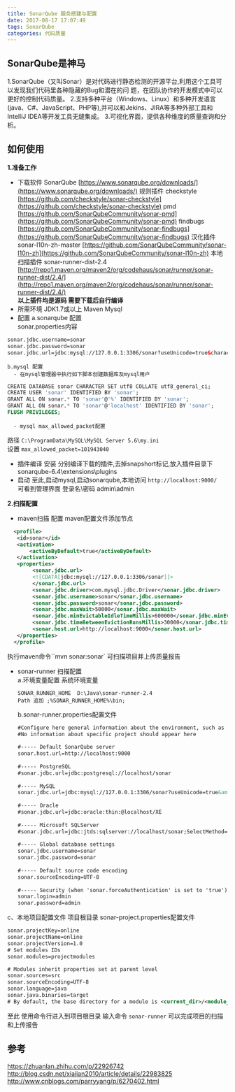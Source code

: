 ```yaml
---
title: SonarQube 服务搭建与配置
date: 2017-08-17 17:07:49
tags: SonarQube
categories: 代码质量
---
```

    
## SonarQube是神马
   1.SonarQube（又叫Sonar）是对代码进行静态检测的开源平台,利用这个工具可以发现我们代码里各种隐藏的Bug和潜在的问     题，在团队协作的开发模式中可以更好的控制代码质量。
   2.支持多种平台（Windows、Linux）和多种开发语言(java、C#、JavaScript、PHP等),并可以和Jekins、JIRA等多种外部工具和IntelliJ IDEA等开发工具无缝集成。
   3.可视化界面，提供各种维度的质量查询和分析。
## 如何使用
  **1.准备工作**
   - 下载软件
   SonarQube [https://www.sonarqube.org/downloads/](https://www.sonarqube.org/downloads/)
   规则插件 checkstyle  [https://github.com/checkstyle/sonar-checkstyle](https://github.com/checkstyle/sonar-checkstyle) 
   pmd [https://github.com/SonarQubeCommunity/sonar-pmd](https://github.com/SonarQubeCommunity/sonar-pmd)
   findbugs [https://github.com/SonarQubeCommunity/sonar-findbugs](https://github.com/SonarQubeCommunity/sonar-findbugs)
   汉化插件 sonar-l10n-zh-master [https://github.com/SonarQubeCommunity/sonar-l10n-zh](https://github.com/SonarQubeCommunity/sonar-l10n-zh)
   本地扫描插件 sonar-runner-dist-2.4 [http://repo1.maven.org/maven2/org/codehaus/sonar/runner/sonar-runner-dist/2.4/](http://repo1.maven.org/maven2/org/codehaus/sonar/runner/sonar-runner-dist/2.4/)   
   **以上插件均是源码 需要下载后自行编译**
   - 所需环境
   JDK1.7或以上
   Maven
   Mysql
   - 配置
    a.sonarqube 配置     
    sonar.properties内容
   ```xml
   sonar.jdbc.username=sonar
   sonar.jdbc.password=sonar
   sonar.jdbc.url=jdbc:mysql://127.0.0.1:3306/sonar?useUnicode=true&characterEncoding=utf8&rewriteBatchedStatements=true&useConfigs=maxPerformance
   ```
    b.mysql 配置
      - 在mysql管理器中执行如下脚本创建数据库及mysql用户  
   ```sql
   CREATE DATABASE sonar CHARACTER SET utf8 COLLATE utf8_general_ci;  
   CREATE USER 'sonar' IDENTIFIED BY 'sonar';
   GRANT ALL ON sonar.* TO 'sonar'@'%' IDENTIFIED BY 'sonar';
   GRANT ALL ON sonar.* TO 'sonar'@'localhost' IDENTIFIED BY 'sonar';
   FLUSH PRIVILEGES;
   ```
      - mysql max_allowed_packet配置
   路径 `C:\ProgramData\MySQL\MySQL Server 5.6\my.ini `  
   设置 `max_allowed_packet=101943040`
   - 插件编译 安装
   分别编译下载的插件,去掉snapshort标记,放入插件目录下sonarqube-6.4\extensions\plugins
   - 启动
   至此,启动mysql,启动sonarqube,本地访问 `http://localhost:9000/ `
   可看到管理界面
   登录名\密码   admin\admin


  **2.扫描配置**
 - maven扫描 配置
   maven配置文件添加节点
```xml
  <profile>
   <id>sonar</id>
   <activation>
       <activeByDefault>true</activeByDefault>
   </activation>
   <properties>
        <sonar.jdbc.url>
		<![CDATA[jdbc:mysql://127.0.0.1:3306/sonar]]>
        </sonar.jdbc.url>
        <sonar.jdbc.driver>com.mysql.jdbc.Driver</sonar.jdbc.driver>
        <sonar.jdbc.username>sonar</sonar.jdbc.username>
        <sonar.jdbc.password>sonar</sonar.jdbc.password>
		<sonar.jdbc.maxWait>50000</sonar.jdbc.maxWait>
		<sonar.jdbc.minEvictableIdleTimeMillis>600000</sonar.jdbc.minEvictableIdleTimeMillis>
        <sonar.jdbc.timeBetweenEvictionRunsMillis>30000</sonar.jdbc.timeBetweenEvictionRunsMillis>
        <sonar.host.url>http://localhost:9000</sonar.host.url>
   </properties>
  </profile>
```
   执行maven命令``mvn sonar:sonar` 可扫描项目并上传质量报告

 - sonar-runner 扫描配置  
  a.环境变量配置
   系统环境变量
   ``` 
   SONAR_RUNNER_HOME  D:\Java\sonar-runner-2.4
   Path 追加 ;%SONAR_RUNNER_HOME%\bin;
   ```
   b.sonar-runner.properties配置文件

   ```xml
   #Configure here general information about the environment, such as SonarQube DB details for example
   #No information about specific project should appear here
  
   #----- Default SonarQube server
   sonar.host.url=http://localhost:9000
  
   #----- PostgreSQL
   #sonar.jdbc.url=jdbc:postgresql://localhost/sonar
  
   #----- MySQL
   sonar.jdbc.url=jdbc:mysql://127.0.0.1:3306/sonar?useUnicode=true&amp;characterEncoding=utf8
  
   #----- Oracle
   #sonar.jdbc.url=jdbc:oracle:thin:@localhost/XE
  
   #----- Microsoft SQLServer
   #sonar.jdbc.url=jdbc:jtds:sqlserver://localhost/sonar;SelectMethod=Cursor
  
   #----- Global database settings
   sonar.jdbc.username=sonar
   sonar.jdbc.password=sonar
  
   #----- Default source code encoding
   sonar.sourceEncoding=UTF-8
  
   #----- Security (when 'sonar.forceAuthentication' is set to 'true')
   sonar.login=admin
   sonar.password=admin
   ```
  c、本地项目配置文件  项目根目录
   sonar-project.properties配置文件

   ```xml
   sonar.projectKey=online 
   sonar.projectName=online
   sonar.projectVersion=1.0
   # Set modules IDs
   sonar.modules=projectmodules

   # Modules inherit properties set at parent level
   sonar.sources=src
   sonar.sourceEncoding=UTF-8
   sonar.language=java
   sonar.java.binaries=target
   # By default, the base directory for a module is <current_dir>/<module_ID>.
   ```
  至此  使用命令行进入到项目根目录
  输入命令 `sonar-runner` 可以完成项目的扫描和上传报告  

## 参考
https://zhuanlan.zhihu.com/p/22926742
http://blog.csdn.net/xiajian2010/article/details/22983825
http://www.cnblogs.com/parryyang/p/6270402.html
